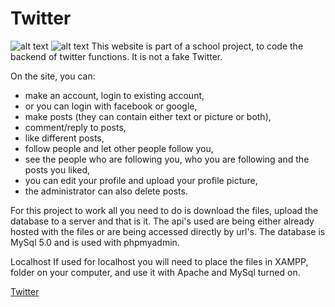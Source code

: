 # Twitter

![alt text](http://url/to/img.png)
![alt text](https://raw.githubusercontent.com/username/projectname/branch/path/to/img.png)
This website is part of a school project, to code the backend of twitter functions. It is not a fake Twitter.

On the site, you can:
- make an account, login to existing account, 
- or you can login with facebook or google,
- make posts (they can contain either text or picture or both), 
- comment/reply to posts,
- like different posts,
- follow people and let other people follow you,
- see the people who are following you, who you are following and the posts you liked,
- you can edit your profile and upload your profile picture,
- the administrator can also delete posts.

For this project to work all you need to do is download the files, upload the database to a server and that is it. The api's used are being either already hosted with the files or are being accessed directly by url's. The database is MySql 5.0 and is used with phpmyadmin.

Localhost
If used for localhost you will need to place the files in XAMPP, folder on your computer,  and use it with Apache and MySql turned on.

[Twitter](https://www.tilenkelc.si/twitter "Twitter")

